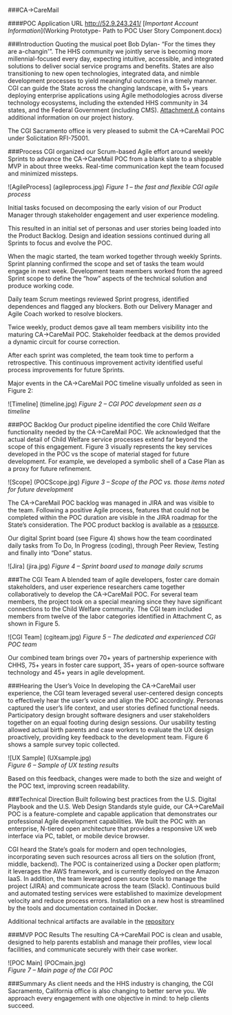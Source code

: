 ###CA->CareMail

####POC Application URL  http://52.9.243.241/ [*_Important Account Information_*](Working Prototype- Path to POC User Story Component.docx)




###Introduction
Quoting the musical poet Bob Dylan- “For the times they are a-changin'”.  The HHS community we jointly serve is becoming more millennial-focused every day, expecting intuitive, accessible, and integrated solutions to deliver social service programs and benefits. States are also transitioning to new open technologies, integrated data, and nimble development processes to yield meaningful outcomes in a timely manner. CGI can guide the State across the changing landscape, with 5+ years deploying enterprise applications using Agile methodologies across diverse technology ecosystems, including the extended HHS community in 34 states, and the Federal Government (including CMS). [Attachment A](CACareMailIndex.MD) contains additional information on our  project history.  

The CGI Sacramento office is very pleased to submit the CA->CareMail POC under Solicitation RFI-75001. 

###Process
CGI organized our Scrum-based Agile effort around weekly Sprints to advance the 
CA->CareMail POC from a blank slate to a shippable MVP in about three weeks. Real-time communication kept the team focused and minimized missteps. 

![AgileProcess]
(agileprocess.jpg)
*Figure 1 – the fast and flexible CGI agile process*

Initial tasks focused on decomposing the early vision of our Product Manager through stakeholder engagement and user experience modeling. 

This resulted in an initial set of personas and user stories being loaded into the Product Backlog. Design and ideation sessions continued during all Sprints to focus and evolve the POC. 

When the magic started, the team worked together through weekly Sprints. Sprint planning confirmed the scope and set of tasks the team would engage in next week. Development team members worked from the agreed Sprint scope to define the “how” aspects of the technical solution and produce working code.

Daily team Scrum meetings reviewed Sprint progress, identified dependences and flagged any blockers.  Both our Delivery Manager and Agile Coach worked to resolve blockers.

Twice weekly, product demos gave all team members visibility into the maturing CA->CareMail POC. Stakeholder feedback at the demos provided a dynamic circuit for course correction.

After each sprint was completed, the team took time to perform a retrospective. This continuous improvement activity identified useful process improvements for future Sprints.  

Major events in the CA->CareMail POC timeline visually unfolded as seen in Figure 2:

![Timeline]
(timeline.jpg)
*Figure 2 – CGI POC development seen as a timeline* 


###POC Backlog
Our product pipeline identified the core Child Welfare functionality needed by the CA->CareMail POC. We acknowledged that the actual detail of Child Welfare service processes extend far beyond the scope of this engagement. Figure 3 visually represents the key services developed in the POC vs the scope of material staged for future development. For example, we developed a symbolic shell of a Case Plan as a proxy for future refinement.

![Scope]
(POCScope.jpg)
*Figure 3 – Scope of the POC vs. those items noted for future development*

The CA->CareMail POC backlog was managed in JIRA and was visible to the team. Following a positive Agile process, features that could not be completed within the POC duration are visible in the JIRA roadmap for the State’s consideration.  The POC product backlog is available as a [resource](CACareMailIndex.MD).

Our digital Sprint board (see Figure 4) shows how the team coordinated daily tasks from To Do, In Progress (coding), through Peer Review, Testing and finally into “Done” status. 

![Jira]
(jira.jpg)
*Figure 4 – Sprint board used to manage daily scrums*

###The CGI Team 
A blended team of agile developers, foster care domain stakeholders, and user experience researchers came together collaboratively to develop the CA->CareMail POC. For several team members, the project took on a special meaning since they have significant connections to the Child Welfare community.  The CGI team included members from twelve of the labor categories identified in Attachment C, as shown in Figure 5.

![CGI Team]
(cgiteam.jpg)
*Figure 5 – The dedicated and experienced CGI POC team*

Our combined team brings over 70+ years of partnership experience with CHHS, 75+ years in foster care support, 35+ years of open-source software technology and 45+ years in agile development. 

###Hearing the User’s Voice
In developing the CA->CareMail user experience, the CGI team leveraged several user-centered design concepts to effectively hear the user’s voice and align the POC accordingly. Personas captured the user’s life context, and user stories defined functional needs. Participatory design brought software designers and user stakeholders together on an equal footing during design sessions.
Our usability testing allowed actual birth parents and case workers to evaluate the UX design proactively, providing key feedback to the development team. Figure 6 shows a sample survey topic collected. 

![UX Sample]
(UXsample.jpg)       
*Figure 6 – Sample of UX testing results*

Based on this feedback, changes were made to both the size and weight of the POC text, improving screen readability.

###Technical Direction
Built following best practices from the U.S. Digital Playbook and the U.S. Web Design Standards style guide, our CA->CareMail POC is a feature-complete and capable application that demonstrates our professional Agile development capabilities. We built the POC with an enterprise, N-tiered open architecture that provides a responsive UX web interface via PC, tablet, or mobile device browser.

CGI heard the State’s goals for modern and open technologies, incorporating seven such resources across all tiers on the solution (front, middle, backend). The POC is containerized using a Docker open platform; it leverages the AWS framework, and is currently deployed on the Amazon IaaS. In addition, the team leveraged open source tools to manage the project (JIRA) and communicate across the team (Slack).  Continuous build and automated testing services were established to maximize development velocity and reduce process errors.  Installation on a new host is streamlined by the tools and documentation contained in Docker.

Additional technical artifacts are available in the [repository](CACareMailIndex.MD)

###MVP POC Results 
The resulting CA->CareMail POC is clean and usable, designed to help parents establish and manage their profiles, view local facilities, and communicate securely with their case worker.

![POC Main]
(POCmain.jpg)    
*Figure 7 – Main page of the CGI POC*

###Summary
As client needs and the HHS industry is changing, the CGI Sacramento, California office is also changing to better serve you. We approach every engagement with one objective in mind: to help clients succeed.

